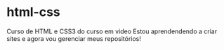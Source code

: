 # html-css
 Curso de HTML e CSS3 do curso em video 
 Estou aprendendendo a criar sites e agora  vou gerenciar meus repositórios!